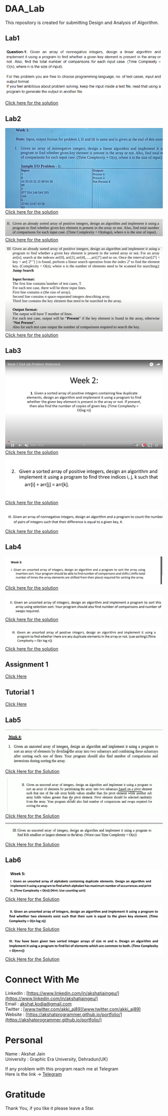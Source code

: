 # DAA_Lab
This repository is created for submitting Design and Analysis of Algorithm.

## Lab1
<img src="images/lab1.png">

[Click here for the solution](https://github.com/akshatprogrammer/DAA_Lab/tree/main/Week0)

## Lab2
![image](https://github.com/akshatprogrammer/DAA_Lab/blob/main/images/lab2_Q1.png)
[Click here for the solution](https://github.com/akshatprogrammer/DAA_Lab/blob/main/Week1/Linear/linear.cpp)

![image](https://github.com/akshatprogrammer/DAA_Lab/blob/main/images/lab2_Q2.png)
[Click here for the solution](https://github.com/akshatprogrammer/DAA_Lab/blob/main/Week1/Binary/binary.cpp)

![image](https://github.com/akshatprogrammer/DAA_Lab/blob/main/images/lab2_Q3.png)
[Click here for the solution](https://github.com/akshatprogrammer/DAA_Lab/blob/main/Week1/Jump/jump.cpp)

## Lab3
![image](https://github.com/akshatprogrammer/DAA_Lab/blob/main/images/Lab3_Q1.png)
[Click here for the solution](https://github.com/akshatprogrammer/DAA_Lab/blob/main/Week2/Que1/Que1.cpp)

![image](https://github.com/akshatprogrammer/DAA_Lab/blob/main/images/Lab3_Q2.png)
[Click here for the solution](https://github.com/akshatprogrammer/DAA_Lab/blob/main/Week2/Que2/Que2.cpp)

![image](https://github.com/akshatprogrammer/DAA_Lab/blob/main/images/Lab3_Q3.png)
[Click here for the solution](https://github.com/akshatprogrammer/DAA_Lab/blob/main/Week2/Que3/Que3.cpp)

## Lab4
![image](https://github.com/akshatprogrammer/DAA_Lab/blob/main/images/Lab4_Q1.png)
[Click here for the solution](https://github.com/akshatprogrammer/DAA_Lab/blob/main/Week3/Que1/Insertion.cpp)

![image](https://github.com/akshatprogrammer/DAA_Lab/blob/main/images/Lab4_Q2.png)
[Click here for the solution](https://github.com/akshatprogrammer/DAA_Lab/blob/main/Week3/Que2/Selection.cpp)

![image](https://github.com/akshatprogrammer/DAA_Lab/blob/main/images/Lab4_Q3.png)
[Click here for the solution](https://github.com/akshatprogrammer/DAA_Lab/blob/main/Week3/Que3/Quick.cpp)

## Assignment 1
[Click Here](https://github.com/akshatprogrammer/DAA_Lab/blob/main/Assignments/Assignment1.pdf)

## Tutorial 1
[Click Here](https://github.com/akshatprogrammer/DAA_Lab/blob/main/Tutorials/Tutorial1.pdf)

## Lab5
![image](https://github.com/akshatprogrammer/DAA_Lab/blob/main/images/Lab5_Q1.png)
[Click Here for the Solution](https://github.com/akshatprogrammer/DAA_Lab/blob/main/Week4/Que1/Que1.cpp)

![image](https://github.com/akshatprogrammer/DAA_Lab/blob/main/images/Lab5_Q2.png)
[Click Here for the Solution](https://github.com/akshatprogrammer/DAA_Lab/blob/main/Week4/Que2/Que2.cpp)

![image](https://github.com/akshatprogrammer/DAA_Lab/blob/main/images/Lab5_Q3.png)
[Click Here for the Solution](https://github.com/akshatprogrammer/DAA_Lab/blob/main/Week4/Que3/Que3.cpp)

## Lab6
![image](https://github.com/akshatprogrammer/DAA_Lab/blob/main/images/Lab6_Q1.png)
[Click Here for the Solution](https://github.com/akshatprogrammer/DAA_Lab/blob/main/Week5/Que1/Que1.cpp)

![image](https://github.com/akshatprogrammer/DAA_Lab/blob/main/images/Lab6_Q2.png)
[Click Here for the Solution](https://github.com/akshatprogrammer/DAA_Lab/blob/main/Week5/Que2/Que2.cpp)

![image](https://github.com/akshatprogrammer/DAA_Lab/blob/main/images/Lab6_Q3.png)
[Click Here for the Solution](https://github.com/akshatprogrammer/DAA_Lab/blob/main/Week5/Que3/Que3.cpp)

# Connect With Me
LinkedIn : [https://www.linkedin.com/in/akshatjaingeu/](https://www.linkedin.com/in/akshatjaingeu/)<br/>
Email : [akshat.kodia@gmail.com ](akshat.kodia@gmail.com)<br/>
Twitter : [www.twitter.com/akki_aj89](www.twitter.com/akki_aj89)<br/>
Website : [https://akshatprogrammer.github.io/portfolio/](https://akshatprogrammer.github.io/portfolio/)

# Personal
Name : Akshat Jain<br/>
University : Graphic Era University, Dehradun(UK)

If any problem with this program reach me at Telegram<br/>
Here is the link -> [Telegram](https://t.me/akki_aj89)

# Gratitude
Thank You, if you like it please leave a Star.


